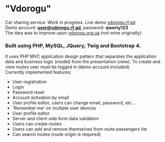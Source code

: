 # "Vdorogu"
Car sharing service. Work in progress.
Live demo [vdorogu.rf.gd](http://vdorogu.rf.gd) <br />
Demo account: **user@vdorogu.rf.gd**, password: **qwerty123**
<br />
The idea was to improve upon [vdorogu.org.ua](http://vdorogu.org.ua) (not mine originally)
### Built using PHP, MySQL, JQuery, Twig and Bootstrap 4.
It uses PHP MVC application design pattern that separates the application data and business logic (model) from the presentation (view).
To create and view routes user must be logged in (demo account included).
<br />
Currently implemented features:
- User registration
- Login
- Password reset
- Account activation by email
- User profile editor, users can change email, password, etc...
- 'Remember me' on multiple user devices
- User profile editor
- Server and client side form data validation
- Users can create routes
- Users can add and remove themselves from route passengers list
- Can search routes (route origin is required)
